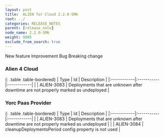 ```yaml
---
layout: post
title:  ALIEN for Cloud 2.2.0-SM6
root: ../
categories: RELEASE_NOTES
parent: [release_note]
node_name: 2.2.0-SM6
weight: 9905
exclude_from_search: true
---
```





<i class="fa fa-plus text-success"></i> New feature <i class="fa fa-level-up text-primary"></i> Improvement  <i class="fa fa-bug text-danger"></i> Bug <i class="fa fa-exclamation-triangle text-warning"></i> Breaking change


### Alien 4 Cloud



  {: .table .table-bordered}
  | Type        | Id         | Description |
  |:------------|:-----------|:------------|
        |  <i class="fa fa-bug text-danger"></i> | ALIEN-3083 | Deployments that are unknown after downtime are not properly marked as undeployed  |



### Yorc Paas Provider



  {: .table .table-bordered}
  | Type        | Id         | Description |
  |:------------|:-----------|:------------|
        |  <i class="fa fa-bug text-danger"></i> | ALIEN-3083 | Deployments that are unknown after downtime are not properly marked as undeployed  |
    |  <i class="fa fa-bug text-danger"></i> | ALIEN-3084 | cleanupDeploymentsPeriod config property is not used  |

